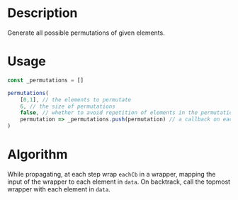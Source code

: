 # Description
Generate all possible permutations of given elements.

# Usage
```javascript
const _permutations = []

permutations(
    [0,1], // the elements to permutate
    6, // the size of permutations
    false, // whether to avoid repetition of elements in the permutations
    permutation => _permutations.push(permutation) // a callback on each permutation
)
```

# Algorithm
While propagating, at each step wrap `eachCb` in a wrapper, mapping the input of the wrapper to each element in `data`. On backtrack, call the topmost wrapper with each element in `data`. 